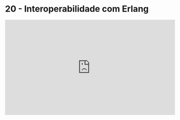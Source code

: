 # 20 - Interoperabilidade com Erlang

<iframe 
        width="560" 
        height="315" 
        src="https://www.youtube.com/embed/uaHZB2aXMmM" 
        title="YouTube video player" 
        frameborder="0" 
        allow="accelerometer; autoplay; clipboard-write; encrypted-media; gyroscope; picture-in-picture" 
        allowfullscreen
        >
</iframe>

